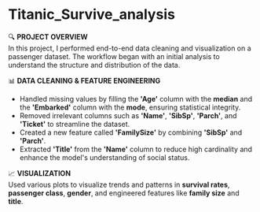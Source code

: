 # Titanic_Survive_analysis

🔍 **PROJECT OVERVIEW**  
In this project, I performed end-to-end data cleaning and visualization on a passenger dataset. The workflow began with an initial analysis to understand the structure and distribution of the data.

📊 **DATA CLEANING & FEATURE ENGINEERING**  
- Handled missing values by filling the **'Age'** column with the **median** and the **'Embarked'** column with the **mode**, ensuring statistical integrity.  
- Removed irrelevant columns such as **'Name'**, **'SibSp'**, **'Parch'**, and **'Ticket'** to streamline the dataset.  
- Created a new feature called **'FamilySize'** by combining **'SibSp'** and **'Parch'**.  
- Extracted **'Title'** from the **'Name'** column to reduce high cardinality and enhance the model's understanding of social status.

📈 **VISUALIZATION**  
Used various plots to visualize trends and patterns in **survival rates**, **passenger class**, **gender**, and engineered features like **family size** and **title**.
